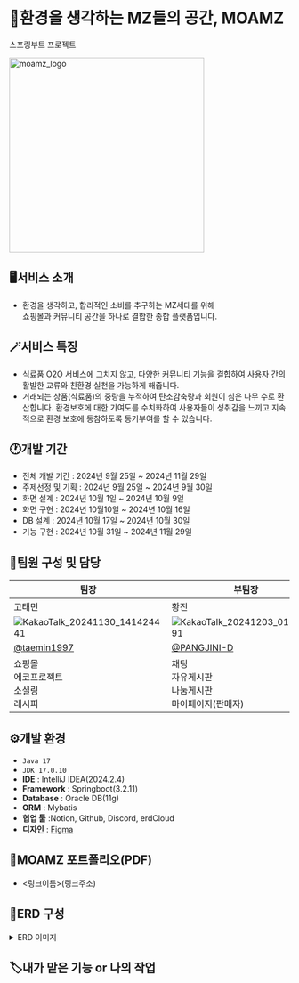 # 🌱환경을 생각하는 MZ들의 공간, MOAMZ
스프링부트 프로젝트

<img width="350" alt="moamz_logo" src="https://github.com/user-attachments/assets/44613a14-3f1f-47a7-8712-3c2ba6cdd969">
<br>

## 🖥️서비스 소개
* 환경을 생각하고, 합리적인 소비를 추구하는 MZ세대를 위해<br> 쇼핑몰과 커뮤니티 공간을 하나로 결합한 종합 플랫폼입니다.

## 🪄서비스 특징
* 식료품 O2O 서비스에 그치지 않고, 다양한 커뮤니티 기능을 결합하여 사용자 간의 활발한 교류와 친환경 실천을 가능하게 해줍니다.
* 거래되는 상품(식료품)의 중량을 누적하여 탄소감축량과 회원이 심은 나무 수로 환산합니다. 환경보호에 대한 기여도를 수치화하여 사용자들이 성취감을 느끼고 지속적으로 환경 보호에 동참하도록 동기부여를 할 수 있습니다.



## 🕐개발 기간
* 전체 개발 기간 : 2024년 9월 25일 ~ 2024년 11월 29일
* 주제선정 및 기획 : 2024년 9월 25일 ~ 2024년 9월 30일
* 화면 설계 : 2024년 10월 1일 ~ 2024년 10월 9일
* 화면 구현 : 2024년 10월10일 ~ 2024년 10월 16일
* DB 설계 : 2024년 10월 17일 ~ 2024년 10월 30일 
* 기능 구현 : 2024년 10월 31일 ~ 2024년 11월 29일

## 👤팀원 구성 및 담당  
|팀장|부팀장|팀원|팀원|팀원|
|---|---|---|---|---|
|고태민|황진|김가은|조창희|박서연|
|![KakaoTalk_20241130_141424441](https://github.com/user-attachments/assets/448a506e-ad77-4184-a7ac-ed1ce3e0f7d5)|![KakaoTalk_20241203_012114591](https://github.com/user-attachments/assets/12377499-a1eb-4f2d-a455-a6b00701da17)|![KakaoTalk_20241130_141428641](https://github.com/user-attachments/assets/966c7cd5-dc22-473c-b07c-ab22fcb38063)|![KakaoTalk_20241203_014416580](https://github.com/user-attachments/assets/f64d7b54-1314-45f3-b82b-596f069b35cd)|![KakaoTalk_20241203_014416580_01](https://github.com/user-attachments/assets/fea03d6a-2351-4cf4-be3d-4f684c42cc7f)|
|[@taemin1997](https://github.com/taemin1997)|[@PANGJINI-D](https://github.com/PANGJINI-D)|[@liahkimi](https://github.com/liahkimi)|[@Changheejo](https://github.com/Changheejo)|[@syyyyp](https://github.com/syyyyp)|
|쇼핑몰<br>에코프로젝트<br>소셜링<br>레시피|채팅<br>자유게시판<br>나눔게시판<br>마이페이지(판매자)|관리자페이지|로그인<br>회원가입|메인페이지<br>서비스소개<br>공지사항<br>마이페이지(일반회원)|



## ⚙️개발 환경
* `Java 17`
* `JDK 17.0.10`
* __IDE__ : IntelliJ IDEA(2024.2.4)
* __Framework__ : Springboot(3.2.11)
* __Database__ : Oracle DB(11g)
* __ORM__ : Mybatis
* __협업 툴__ :Notion, Github, Discord, erdCloud
* __디자인__ : [Figma](https://www.figma.com/design/TpAAI0I31pGPUmDPsjAZmZ/%5B%ED%8C%8C%EC%9D%B4%EB%B8%8C%EA%B0%80%EC%9D%B4%EC%A6%88%5D%EC%84%9C%EB%B9%84%EC%8A%A4%ED%99%94%EB%A9%B4?node-id=144-1188&node-type=canvas&t=i7WRGLK0gFvdAiJ9-0)


## 📜MOAMZ 포트폴리오(PDF)
* <링크이름>(링크주소)

## 💽ERD 구성
<details>
	<summary>ERD 이미지</summary>
  	<div markdown="1">
      <img src="https://github.com/user-attachments/assets/c4b0ae8d-dc29-4552-934e-b1b5901425ff">
  	</div>
</details>


## 🏷️내가 맡은 기능 or 나의 작업
  


  
